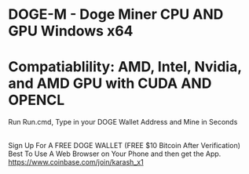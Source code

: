 # DOGE-M - Doge Miner CPU AND GPU Windows x64
# Compatiablility: AMD, Intel, Nvidia, and AMD GPU with CUDA AND OPENCL
Run Run.cmd, Type in your DOGE Wallet Address and Mine in Seconds<br /><br />

Sign Up For A FREE DOGE WALLET (FREE $10 Bitcoin After Verification) Best To Use A Web Browser on Your Phone and then get the App.<br />
https://www.coinbase.com/join/karash_x1
